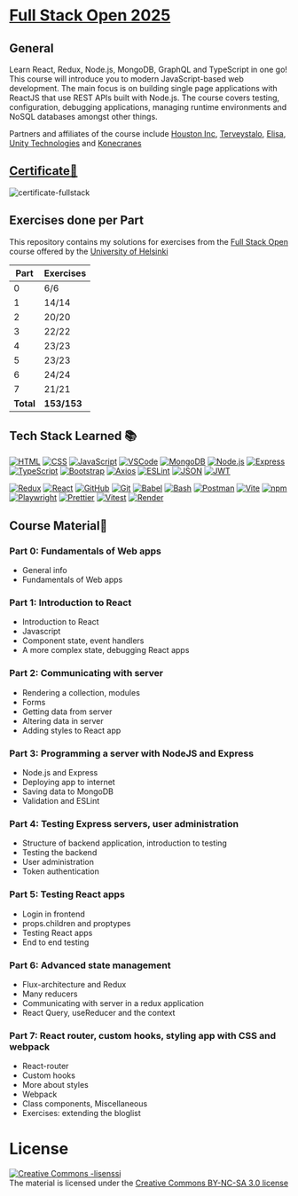 
# [Full Stack Open 2025](https://fullstackopen.com/en/)
## General
Learn React, Redux, Node.js, MongoDB, GraphQL and TypeScript in one go! This course will introduce you to modern JavaScript-based web development. The main focus is on building single page applications with ReactJS that use REST APIs built with Node.js.
The course covers testing, configuration, debugging applications, managing runtime environments and NoSQL databases amongst other things.

Partners and affiliates of the course include [Houston Inc](https://www.houston-inc.com/en/), [Terveystalo](https://www.terveystalo.com/en), [Elisa](https://elisa.fi/asiakaspalvelu/english/), [Unity Technologies](https://unity.com/our-company) and [Konecranes](https://konecranes.careers/)



## [Certificate📜](https://studies.cs.helsinki.fi/stats/api/certificate/fullstackopen/en/ad3a9f927115fa1b713e7fdf4a6e6b03)
![certificate-fullstack](https://github.com/user-attachments/assets/382fd2c6-9913-4bc9-bdd6-099161e17576)

## Exercises done per Part
This repository contains my solutions for exercises from the [Full Stack Open](https://fullstackopen.com/en/about) course offered by the [University of Helsinki](https://www.helsinki.fi/en)

| Part      | Exercises   |
| --------- | ----------- |
| 0         | 6/6         |
| 1         | 14/14       |
| 2         | 20/20       |
| 3         | 22/22       |
| 4         | 23/23       |
| 5         | 23/23       |
| 6         | 24/24       |
| 7         | 21/21       |
| **Total** | **153/153** |

## Tech Stack Learned 📚
[![HTML](https://skillicons.dev/icons?i=html)](https://developer.mozilla.org/en-US/docs/Web/HTML)
[![CSS](https://skillicons.dev/icons?i=css)](https://developer.mozilla.org/en-US/docs/Web/CSS)
[![JavaScript](https://skillicons.dev/icons?i=js)](https://developer.mozilla.org/en-US/docs/Web/JavaScript)
[![VSCode](https://skillicons.dev/icons?i=vscode)](https://code.visualstudio.com/)
[![MongoDB](https://skillicons.dev/icons?i=mongodb)](https://www.mongodb.com/)
[![Node.js](https://skillicons.dev/icons?i=nodejs)](https://nodejs.org/)
[![Express](https://skillicons.dev/icons?i=express)](https://expressjs.com/)
[![TypeScript](https://skillicons.dev/icons?i=ts)](https://www.typescriptlang.org/)
[![Bootstrap](https://skills.syvixor.com/api/icons?i=bootstrap)](https://getbootstrap.com/)
[![Axios](https://skills.syvixor.com/api/icons?i=axios)](https://axios-http.com/)
[![ESLint](https://skills.syvixor.com/api/icons?i=eslint)](https://eslint.org/)
[![JSON](https://skills.syvixor.com/api/icons?i=json)](https://www.json.org/)
[![JWT](https://skills.syvixor.com/api/icons?i=jwt)](https://jwt.io/)

[![Redux](https://skillicons.dev/icons?i=redux)](https://redux.js.org/)
[![React](https://skillicons.dev/icons?i=react)](https://react.dev/)
[![GitHub](https://skillicons.dev/icons?i=github)](https://github.com/)
[![Git](https://skillicons.dev/icons?i=git)](https://git-scm.com/)
[![Babel](https://skillicons.dev/icons?i=babel)](https://babeljs.io/)
[![Bash](https://skillicons.dev/icons?i=bash)](https://www.gnu.org/software/bash/)
[![Postman](https://skillicons.dev/icons?i=postman)](https://www.postman.com/product/what-is-postman/)
[![Vite](https://skillicons.dev/icons?i=vite)](https://vitejs.dev/)
[![npm](https://skillicons.dev/icons?i=npm)](https://www.npmjs.com/)
[![Playwright](https://skills.syvixor.com/api/icons?i=playwright)](https://playwright.dev/)
[![Prettier](https://skills.syvixor.com/api/icons?i=prettier)](https://prettier.io/)
[![Vitest](https://skills.syvixor.com/api/icons?i=vitest)](https://vitest.dev/)
[![Render](https://skills.syvixor.com/api/icons?i=render)](https://render.com/)

## Course Material📖

### Part 0: Fundamentals of Web apps

- General info
- Fundamentals of Web apps

### Part 1: Introduction to React

- Introduction to React
- Javascript
- Component state, event handlers
- A more complex state, debugging React apps

### Part 2: Communicating with server

- Rendering a collection, modules
- Forms
- Getting data from server
- Altering data in server
- Adding styles to React app

### Part 3: Programming a server with NodeJS and Express

- Node.js and Express
- Deploying app to internet
- Saving data to MongoDB
- Validation and ESLint

### Part 4: Testing Express servers, user administration

- Structure of backend application, introduction to testing
- Testing the backend
- User administration
- Token authentication

### Part 5: Testing React apps

- Login in frontend
- props.children and proptypes
- Testing React apps
- End to end testing

### Part 6: Advanced state management

- Flux-architecture and Redux
- Many reducers
- Communicating with server in a redux application
- React Query, useReducer and the context

### Part 7: React router, custom hooks, styling app with CSS and webpack

- React-router
- Custom hooks
- More about styles
- Webpack
- Class components, Miscellaneous
- Exercises: extending the bloglist
# License

<a rel="license" href="http://creativecommons.org/licenses/by-nc-sa/3.0/">
  <img alt="Creative Commons -lisenssi" style="border-width:0" src="https://i.creativecommons.org/l/by-nc-sa/3.0/88x31.png"
  />
</a>
<br/> The material is licensed under the
<a rel="license" href="http://creativecommons.org/licenses/by-nc-sa/3.0/">Creative Commons BY-NC-SA 3.0 license</a>

